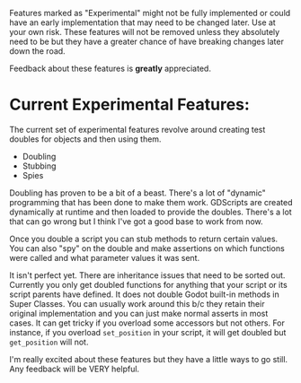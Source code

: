 Features marked as "Experimental" might not be fully implemented or could have an early implementation that may need to be changed later.  Use at your own risk.  These features will not be removed unless they absolutely need to be but they have a greater chance of have breaking changes later down the road.

Feedback about these features is __greatly__ appreciated.

# Current Experimental Features:
The current set of experimental features revolve around creating test doubles for objects and then using them.  
* Doubling
* Stubbing
* Spies

Doubling has proven to be a bit of a beast.  There's a lot of "dynamic" programming that has been done to make them work.  GDScripts are created dynamically at runtime and then loaded to provide the doubles.  There's a lot that can go wrong but I think I've got a good base to work from now.  

Once you double a script you can stub methods to return certain values.  You can also "spy" on the double and make assertions on which functions were called and what parameter values it was sent.

It isn't perfect yet.  There are inheritance issues that need to be sorted out.  Currently you only get doubled functions for anything that your script or its script parents have defined.  It does not double Godot built-in methods in Super Classes.  You can usually work around this b/c they retain their original implementation and you can just make normal asserts in most cases.  It can get tricky if you overload some accessors but not others.  For instance, if you overload `set_position` in your script, it will get doubled but `get_position` will not.

I'm really excited about these features but they have a little ways to go still.  Any feedback will be VERY helpful.
